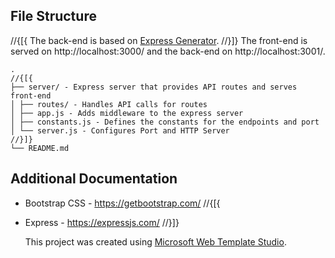 ﻿## File Structure

//{[{
The back-end is based on [Express Generator](https://expressjs.com/en/starter/generator.html).
//}]}
The front-end is served on http://localhost:3000/ and the back-end on http://localhost:3001/.

```
.
//{[{
├── server/ - Express server that provides API routes and serves front-end
│ ├── routes/ - Handles API calls for routes
│ ├── app.js - Adds middleware to the express server
│ ├── constants.js - Defines the constants for the endpoints and port
│ └── server.js - Configures Port and HTTP Server
//}]}
└── README.md
```

## Additional Documentation

- Bootstrap CSS - https://getbootstrap.com/
//{[{
- Express - https://expressjs.com/
//}]}

  This project was created using [Microsoft Web Template Studio](https://github.com/Microsoft/WebTemplateStudio).
